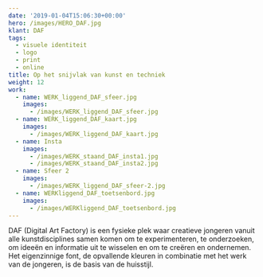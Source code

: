 ```yaml
---
date: '2019-01-04T15:06:30+00:00'
hero: /images/HERO_DAF.jpg
klant: DAF
tags:
  - visuele identiteit
  - logo
  - print
  - online
title: Op het snijvlak van kunst en techniek
weight: 12
work:
  - name: WERK_liggend_DAF_sfeer.jpg
    images:
      - /images/WERK_liggend_DAF_sfeer.jpg
  - name: WERK_liggend_DAF_kaart.jpg
    images:
      - /images/WERK_liggend_DAF_kaart.jpg
  - name: Insta
    images:
      - /images/WERK_staand_DAF_insta1.jpg
      - /images/WERK_staand_DAF_insta2.jpg
  - name: Sfeer 2
    images:
      - /images/WERK_liggend_DAF_sfeer-2.jpg
  - name: WERKliggend_DAF_toetsenbord.jpg
    images:
      - /images/WERKliggend_DAF_toetsenbord.jpg
---
```

DAF (Digital Art Factory) is een fysieke plek waar creatieve jongeren vanuit alle kunstdisciplines samen komen om te experimenteren, te onderzoeken, om ideeën en informatie uit te wisselen en om te creëren en ondernemen. Het eigenzinnige font, de opvallende kleuren in combinatie met het werk van de jongeren, is de basis van de huisstijl.